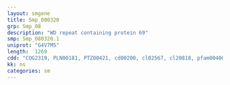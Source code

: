 ```yaml
---
layout: smgene
title: Smp_080320
grp: Smp_08
description: "WD repeat containing protein 69"
smp: Smp_080320.1
uniprot: "G4V7M5"
length:  1269
cdd: "COG2319, PLN00181, PTZ00421, cd00200, cl02567, cl20818, pfam00400, pfam14933, smart00320"
kk: ns
categories: sm
---
```

